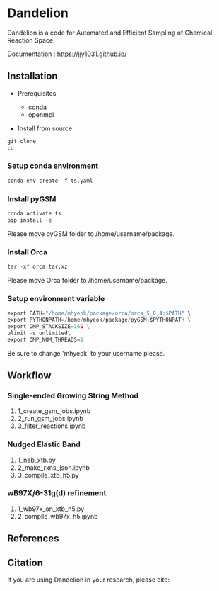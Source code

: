 # Dandelion 
Dandelion is a code for Automated and Efficient Sampling of Chemical Reaction Space.

Documentation : <https://jjy1031.github.io/>

## Installation
- Prerequisites
  - conda
  - openmpi

- Install from source

```python
git clone
cd 
```

### Setup conda environment

```python
conda env create -f ts.yaml
```

### Install pyGSM

```python
conda activate ts
pip install -e
```
Please move pyGSM folder to /home/username/package.

### Install Orca

```python
tar -xf orca.tar.xz
```
Please move Orca folder to /home/username/package.

### Setup environment variable

```python
export PATH="/home/mhyeok/package/orca/orca_5_0_4:$PATH" \
export PYTHONPATH=/home/mhyeok/package/pyGSM:$PYTHONPATH \
export OMP_STACKSIZE=16G \
ulimit -s unlimited\
export OMP_NUM_THREADS=1
```

Be sure to change 'mhyeok' to your username please.

## Workflow

### Single-ended Growing String Method
1. 1_create_gsm_jobs.ipynb
2. 2_run_gsm_jobs.ipynb
3. 3_filter_reactions.ipynb


### Nudged Elastic Band 
1. 1_neb_xtb.py
2. 2_make_rxns_json.ipynb
3. 3_compile_xtb_h5.py

### wB97X/6-31g(d) refinement
1. 1_wb97x_on_xtb_h5.py
2. 2_compile_wb97x_h5.ipynb


## References 


## Citation
If you are using Dandelion in your research, please cite:
